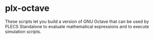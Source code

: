 # plx-octave
These scripts let you build a version of GNU Octave that can be used by PLECS Standalone to evaluate mathematical expressions and to execute simulation scripts.